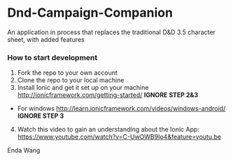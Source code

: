 # Dnd-Campaign-Companion
An application in process that replaces the traditional D&amp;D 3.5 character sheet, with added features

### How to start development

1. Fork the repo to your own account
2. Clone the repo to your local machine
3. Install Ionic and get it set up on your machine http://ionicframework.com/getting-started/ **IGNORE STEP 2&3**
  - For windows http://learn.ionicframework.com/videos/windows-android/ **IGNORE STEP 3**
4. Watch this video to gain an understanding about the Ionic App: https://www.youtube.com/watch?v=C-UwOWB9Io4&feature=youtu.be

Enda Wang